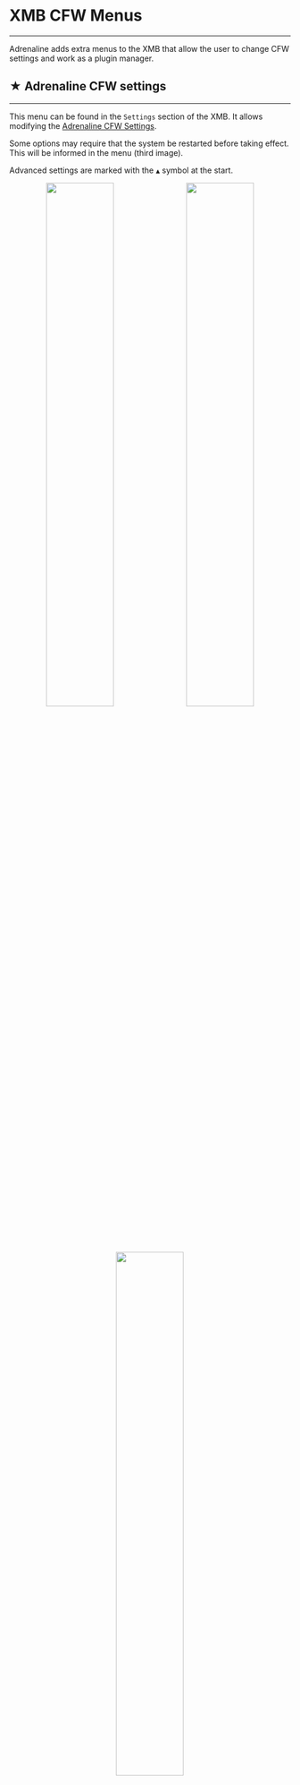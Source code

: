 # XMB CFW Menus
---

Adrenaline adds extra menus to the XMB that allow the user to change CFW settings and work as a plugin manager.

## ★ Adrenaline CFW settings
---

This menu can be found in the `Settings` section of the XMB. It allows modifying the [Adrenaline CFW Settings](./08-CfwConfiguration.md).

Some options may require that the system be restarted before taking effect. This will be informed in the menu (third image).

Advanced settings are marked with the `▲` symbol at the start.

<p align="center">
<img src="./assets/10-cfw-settings.png" width="49%" />
<img src="./assets/10-cfw-settings-list.png" width="49%" />
<img src="./assets/10-cfw-settings-need-restart.png" width="49%" />
</p>

## ★ Plugins Manager
---

This menu can be found in the `Settings` section of the XMB. It allows modifying the [plugin configuration](./04-HomebrewSupport/02-PluginConfigFormat.md) directly from the XMB.

Once opened, it will show the list of plugins, their runlevels, and their path. Clicking the enter button allows to select the state of the plugin entry (`On`, `Off`, `Remove`).

The `Remove` option will remove the configuration line related to the plugin configuration file and restart the XMB.

<p align="center">
<img src="./assets/10-plugin-manager.png" width="49%" />
<img src="./assets/10-plugin-manager-list.png" width="49%" />
<img src="./assets/10-plugins-manager-options.png" width="49%" />
</p>

